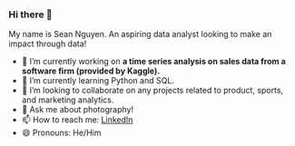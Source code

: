### Hi there 👋

My name is Sean Nguyen. An aspiring data analyst looking to make an impact through data!

- 🔭 I’m currently working on **a time series analysis on sales data from a software firm (provided by Kaggle).**
- 🌱 I’m currently learning Python and SQL.
- 👯 I’m looking to collaborate on any projects related to product, sports, and marketing analytics.
- 💬 Ask me about photography!
- 📫 How to reach me: [LinkedIn](https://www.linkedin.com/in/sean-a-nguyen/)
- 😄 Pronouns: He/Him
